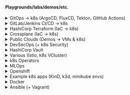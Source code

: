 
#### Playgrounds/labs/demos/etc.

<details>
<summary>GitOps -> k8s (ArgoCD, FluxCD, Tekton, GitHub Actions) </summary>
<!--All you need is a blank line-->
    
   + [ArgoCD (homelab)](https://github.com/adavarski/homelab)
   + [FluxCD (homelab)](https://github.com/adavarski/homelab-flux)
   + [GitHub Actions](https://github.com/adavarski/k3d-GH-Actions)
   + [GitHub Actions + ArgoCD](https://github.com/adavarski/ArgoCD-GitOps-playground)
   + [Tekton + ArgoCD + Java](https://github.com/adavarski/gitops-k3d-tekton-argocd) 
   + [Tekton + ArgoCD + Go](https://github.com/adavarski/GitOps-k3d-Tekton-ArgoCD-Go)
   + [Skaffold + Kustomize](https://github.com/adavarski/k3d-skaffold-kustomize-demo)
</details>

<details>
<summary>GitLab/Jenkins CI/CD -> k8s</summary>
<!--All you need is a blank line-->
    
   + [GitLab + k8s](https://github.com/adavarski/gitlab-cicd-k8s)
   + [k8s CI/CD (Jekins, GitLab, GH Actions)](https://github.com/adavarski/k3d-cicd-playground)
   + [GitLab + k8s (dev env)](https://github.com/adavarski/k3s-GitLab-development)
   + [Jenkins (dev env)](https://github.com/adavarski/jenkins-dev-environment)
</details>

<details>
<summary>HashiCorp Terraform (IaC -> k8s)</summary>
<!--All you need is a blank line-->
    
   + [AWS EKS](https://github.com/adavarski/AWS-EKS-Terraform)
   + [GCP GKE](https://github.com/adavarski/GCP-GKE-terraform-demo)
   + [VMWare + k8s](https://github.com/adavarski/k8s-vmware-terraform-kubespray)
   + [Proxmox + k8s](https://github.com/adavarski/proxmox-terraform-k8s)
</details>
   
<details>
<summary>Crossplane (IaC -> k8s)</summary>

   + https://github.com/adavarski/k3d-crossplane-vcluster
   + https://github.com/adavarski/k3d-crossplane-vcluster-playground
</details>

<details>
<summary>Public Clouds (Demos -> VMs & k8s)</summary>
<!--All you need is a blank line-->
    
   + [AWS demo](https://github.com/adavarski/DevOps-AWS-demo)
   + [GCP demo](https://github.com/adavarski/DevOps-GCP-demo)
   + [Azure demo](https://github.com/adavarski/DevOps-AZURE-demo)
   + [OCI (OKE)](https://github.com/adavarski/OCI-Terraform-OKE-k8s-demo)
   + [Hetzner](https://github.com/adavarski/Hetzner-Case-Study)
</details>

<details>
<summary>DevSecOps (+ k8s Security)</summary>
<!--All you need is a blank line-->

   + https://github.com/adavarski/HomeLab-k8s-DevSecOps-playground
   + https://github.com/adavarski/DevSecOps-full-integration-chain
   + https://github.com/adavarski/DevSecOps-pipeline-python
   + https://github.com/adavarski/docker-owasp-depcheck
   + https://github.com/adavarski/python-network-hacks
</details>

<details>
<summary>HashiCorp Vault</summary>
<!--All you need is a blank line-->

   + https://github.com/adavarski/k8s-vault-secrets
   + https://github.com/adavarski/k8s-vault-auth-go
   + https://github.com/adavarski/gitlab-vault-demo
</details>

<details>
<summary>Various (Istio, k8s VCluster)</summary>
<!--All you need is a blank line-->
    
   + https://github.com/adavarski/istio-k3d
   + https://github.com/adavarski/k3d-argo-vclusters-playground
</details>

<details>
<summary>k8s Operators</summary>
<!--All you need is a blank line-->
    
   + https://github.com/adavarski/k8s-operators-playground
   + https://github.com/adavarski/k8s-mariadb-ansible-operator
</details>

<details>
<summary>MLOps</summary>
<!--All you need is a blank line-->
    
  + https://github.com/adavarski/k8s-UAP
  + https://github.com/adavarski/Databricks-Snowflake-ML-playground
</details>

<details>
<summary>Openshift</summary>
<!--All you need is a blank line-->

   + https://github.com/adavarski/OpenShift4-CRC-development
   + https://github.com/adavarski/ocp4-vmware-terraform-lab
</details>

<details>
<summary>Example k8s apps (KinD, k3d, minikube envs)</summary>
<!--All you need is a blank line-->
    
   + https://github.com/adavarski/k3d-node-app-example
   + https://github.com/adavarski/kind-python-app-example
   + https://github.com/adavarski/kind-registry-nginx-app-example
   + https://github.com/adavarski/kind-python-microservices-app-example
   + https://github.com/adavarski/nameko-microservices-CICD-k8s
   + https://github.com/adavarski/gRPC-go-k8s-example
   + https://github.com/adavarski/REST-go-k8s-example
   + https://github.com/adavarski/proglog
   + https://github.com/adavarski/GitLab-microservices-k8s
   + https://github.com/adavarski/microservices-python-k8s-playground
   + https://github.com/adavarski/MERN-microservices-k8s-playground
</details>

<details>
<summary>Docker</summary>
<!--All you need is a blank line-->

   +  https://github.com/adavarski/docker-prometheus
   +  https://github.com/adavarski/docker-smokeping-rrdtool
   +  https://github.com/adavarski/oracle12c-r2-ee
   +  https://github.com/adavarski/docker-postgresql-ha-patroni-consul-zookeeper
   +  https://github.com/adavarski/onlineshop-php-laravel-docker
   +  https://github.com/adavarski/docker-bigdata-playground
</details>

<details>
<summary>Ansible (+ Vagrant)</summary>
<!--All you need is a blank line-->
    
   + https://github.com/adavarski/vault-ansible
   + https://github.com/adavarski/vagrant-haproxy-consul-template
   + https://github.com/adavarski/vagrant-ansible-hadoop-spark
   + https://github.com/adavarski/vagrant-ansible-postgresql-ha-patroni-consul
   + https://github.com/adavarski/zabbix-ansible
   + https://github.com/adavarski/postgres-ha
   + https://github.com/adavarski/Hashicorp-Nomad-Consul-Ansible
</details>


<!--
**adavarski/adavarski** is a ✨ _special_ ✨ repository because its `README.md` (this file) appears on your GitHub profile.

Here are some ideas to get you started:

- 🔭 I’m currently working on ...
- 🌱 I’m currently learning ...
- 👯 I’m looking to collaborate on ...
- 🤔 I’m looking for help with ...
- 💬 Ask me about ...
- 📫 How to reach me: ...
- 😄 Pronouns: ...
- ⚡ Fun fact: ...
-->
